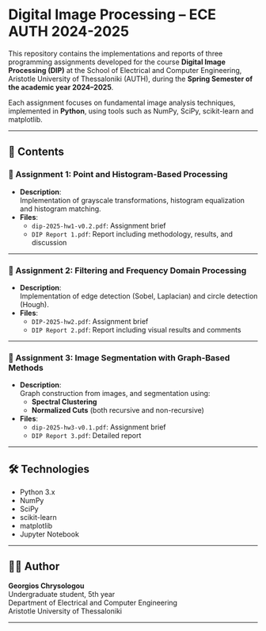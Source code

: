 
# Digital Image Processing – ECE AUTH 2024-2025

This repository contains the implementations and reports of three programming assignments developed for the course **Digital Image Processing (DIP)** at the School of Electrical and Computer Engineering, Aristotle University of Thessaloniki (AUTH), during the **Spring Semester of the academic year 2024–2025**.

Each assignment focuses on fundamental image analysis techniques, implemented in **Python**, using tools such as NumPy, SciPy, scikit-learn and matplotlib.

---

## 📁 Contents

### 📝 Assignment 1: Point and Histogram-Based Processing

- **Description**:  
  Implementation of grayscale transformations, histogram equalization and histogram matching.
- **Files**:  
  - `dip-2025-hw1-v0.2.pdf`: Assignment brief  
  - `DIP Report 1.pdf`: Report including methodology, results, and discussion  

---

### 📝 Assignment 2: Filtering and Frequency Domain Processing

- **Description**:  
  Implementation of edge detection (Sobel, Laplacian) and circle detection (Hough).
- **Files**:  
  - `DIP-2025-hw2.pdf`: Assignment brief  
  - `DIP Report 2.pdf`: Report including visual results and comments  
---

### 📝 Assignment 3: Image Segmentation with Graph-Based Methods

- **Description**:  
  Graph construction from images, and segmentation using:
  - **Spectral Clustering**
  - **Normalized Cuts** (both recursive and non-recursive)
- **Files**:  
  - `dip-2025-hw3-v0.1.pdf`: Assignment brief  
  - `DIP Report 3.pdf`: Detailed report  
---

## 🛠 Technologies

- Python 3.x
- NumPy
- SciPy
- scikit-learn
- matplotlib
- Jupyter Notebook

---

## 👨‍🎓 Author

**Georgios Chrysologou**  
Undergraduate student, 5th year  
Department of Electrical and Computer Engineering  
Aristotle University of Thessaloniki

---
